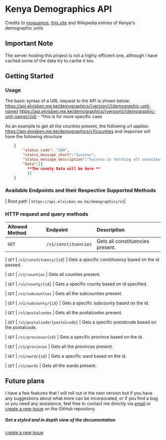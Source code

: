 # Kenya Demographics API

Credits to <a href="https://github.com/njoguamos/kenya-demographics-units">njoguamos</a>, <a href="https://geo.mycyber.org/kenya" target="_blank">this site</a> and Wikipedia entries of Kenya's demographic units

## Important Note
The server hosting this project is not a highly efficient one, although I have cached some of the data try to cache it too.

## Getting Started

### Usage

The basic syntax of a URL request to the API is shown below:
https://api.elvisben.me.ke/demographics/{version}/{demographic-unit-name}
https://api.elvisben.me.ke/demographics/{version}/{demographic-unit-name}/{id} - *this is for more specific case

As an example to get all the counties present, the following url applies:
https://api.elvisben.me.ke/demographics/v1/counties and response will have the following structure

```json
    {
        "status_code": "200",
        "status_message_short":"Success",
        "status_message_description":"Success in fetching all counties",
        "data":[{
          **The county Data will be here **
          }]
    }
```


### Available Endpoints and their Respective Supported Methods

| Root path | `https://api.elvisben.me.ke/demographics/v1`|

### HTTP request and query methods

| Allowed Method | Endpoint | Description
| :-- | :-- | :--
| `GET` | `/v1/constituencies` | Gets all constituencies present.

| `GET` | `/v1/constituency/{id}` | Gets a specific constituency based on the id passed.

| `GET` | `/v1/counties` | Gets all counties present.

| `GET` | `/v1/county/{id}` | Gets a specific county based on id specified.

| `GET` | `/v1/subcounties` | Gets all the subcounties present.

| `GET` | `/v1/subcounty/{id}` | Gets a specific subcounty based on the id.

| `GET` | `/v1/postalcodes` | Gets all the postalcodes present.

| `GET` | `/v1/postalcode/{postalcode}` | Gets a specific postalcode based on the postalcode.

| `GET` | `/v1/province/{id}` | Gets a specific province based on the id.

| `GET` | `/v1/provinces` | Gets all the provinces present.

| `GET` | `/v1/ward/{id}` | Gets a specific ward based on the id.

| `GET` | `/v1/wards` | Gets all the wards present.

## Future plans  
I have a few features that I will roll out in the next version but if you have any suggestions about what more can be incorporated, or if you find a bug or you need any assistance, feel free to contact me directly via [email](mailto:hello@elvisben.me.ke) or [create a new issue](https://github.com/xlvisben/kenyaDemographicsAPI/issues) on the GitHub repository.


##### Get a styled and in depth view of the documentation
[create a new issue](https://api.elvisben.me.ke/demographics/v1/)
